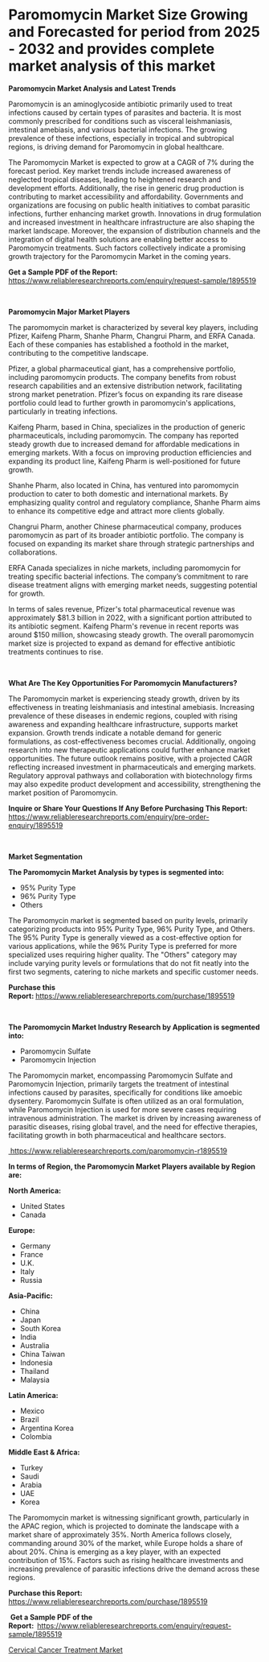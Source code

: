 <p><h1>Paromomycin Market Size Growing and Forecasted for period from 2025 - 2032 and provides complete market analysis of this market</h1></p><p><strong>Paromomycin Market Analysis and Latest Trends</strong></p>
<p><p>Paromomycin is an aminoglycoside antibiotic primarily used to treat infections caused by certain types of parasites and bacteria. It is most commonly prescribed for conditions such as visceral leishmaniasis, intestinal amebiasis, and various bacterial infections. The growing prevalence of these infections, especially in tropical and subtropical regions, is driving demand for Paromomycin in global healthcare.</p><p>The Paromomycin Market is expected to grow at a CAGR of 7% during the forecast period. Key market trends include increased awareness of neglected tropical diseases, leading to heightened research and development efforts. Additionally, the rise in generic drug production is contributing to market accessibility and affordability. Governments and organizations are focusing on public health initiatives to combat parasitic infections, further enhancing market growth. Innovations in drug formulation and increased investment in healthcare infrastructure are also shaping the market landscape. Moreover, the expansion of distribution channels and the integration of digital health solutions are enabling better access to Paromomycin treatments. Such factors collectively indicate a promising growth trajectory for the Paromomycin Market in the coming years.</p></p>
<p><strong>Get a Sample PDF of the Report:&nbsp;</strong> <a href="https://www.reliableresearchreports.com/enquiry/request-sample/1895519?utm_campaign=2317&utm_medium=2&utm_source=Github&utm_content=ia&utm_term=08032025&utm_id=paromomycin">https://www.reliableresearchreports.com/enquiry/request-sample/1895519</a></p>
<p>&nbsp;</p>
<p><strong>Paromomycin Major Market Players</strong></p>
<p><p>The paromomycin market is characterized by several key players, including Pfizer, Kaifeng Pharm, Shanhe Pharm, Changrui Pharm, and ERFA Canada. Each of these companies has established a foothold in the market, contributing to the competitive landscape.</p><p>Pfizer, a global pharmaceutical giant, has a comprehensive portfolio, including paromomycin products. The company benefits from robust research capabilities and an extensive distribution network, facilitating strong market penetration. Pfizer’s focus on expanding its rare disease portfolio could lead to further growth in paromomycin's applications, particularly in treating infections.</p><p>Kaifeng Pharm, based in China, specializes in the production of generic pharmaceuticals, including paromomycin. The company has reported steady growth due to increased demand for affordable medications in emerging markets. With a focus on improving production efficiencies and expanding its product line, Kaifeng Pharm is well-positioned for future growth.</p><p>Shanhe Pharm, also located in China, has ventured into paromomycin production to cater to both domestic and international markets. By emphasizing quality control and regulatory compliance, Shanhe Pharm aims to enhance its competitive edge and attract more clients globally.</p><p>Changrui Pharm, another Chinese pharmaceutical company, produces paromomycin as part of its broader antibiotic portfolio. The company is focused on expanding its market share through strategic partnerships and collaborations.</p><p>ERFA Canada specializes in niche markets, including paromomycin for treating specific bacterial infections. The company’s commitment to rare disease treatment aligns with emerging market needs, suggesting potential for growth.</p><p>In terms of sales revenue, Pfizer's total pharmaceutical revenue was approximately $81.3 billion in 2022, with a significant portion attributed to its antibiotic segment. Kaifeng Pharm's revenue in recent reports was around $150 million, showcasing steady growth. The overall paromomycin market size is projected to expand as demand for effective antibiotic treatments continues to rise.</p></p>
<p>&nbsp;</p>
<p><strong>What Are The Key Opportunities For Paromomycin Manufacturers?</strong></p>
<p><p>The Paromomycin market is experiencing steady growth, driven by its effectiveness in treating leishmaniasis and intestinal amebiasis. Increasing prevalence of these diseases in endemic regions, coupled with rising awareness and expanding healthcare infrastructure, supports market expansion. Growth trends indicate a notable demand for generic formulations, as cost-effectiveness becomes crucial. Additionally, ongoing research into new therapeutic applications could further enhance market opportunities. The future outlook remains positive, with a projected CAGR reflecting increased investment in pharmaceuticals and emerging markets. Regulatory approval pathways and collaboration with biotechnology firms may also expedite product development and accessibility, strengthening the market position of Paromomycin.</p></p>
<p><strong>Inquire or Share Your Questions If Any Before Purchasing This Report:</strong> <a href="https://www.reliableresearchreports.com/enquiry/pre-order-enquiry/1895519?utm_campaign=2317&utm_medium=2&utm_source=Github&utm_content=ia&utm_term=08032025&utm_id=paromomycin">https://www.reliableresearchreports.com/enquiry/pre-order-enquiry/1895519</a></p>
<p>&nbsp;</p>
<p><strong>Market Segmentation</strong></p>
<p><strong>The Paromomycin Market Analysis by types is segmented into:</strong></p>
<p><ul><li>95% Purity Type</li><li>96% Purity Type</li><li>Others</li></ul></p>
<p><p>The Paromomycin market is segmented based on purity levels, primarily categorizing products into 95% Purity Type, 96% Purity Type, and Others. The 95% Purity Type is generally viewed as a cost-effective option for various applications, while the 96% Purity Type is preferred for more specialized uses requiring higher quality. The "Others" category may include varying purity levels or formulations that do not fit neatly into the first two segments, catering to niche markets and specific customer needs.</p></p>
<p><strong>Purchase this Report:&nbsp;</strong><a href="https://www.reliableresearchreports.com/purchase/1895519?utm_campaign=2317&utm_medium=2&utm_source=Github&utm_content=ia&utm_term=08032025&utm_id=paromomycin">https://www.reliableresearchreports.com/purchase/1895519</a></p>
<p>&nbsp;</p>
<p><strong>The Paromomycin Market Industry Research by Application is segmented into:</strong></p>
<p><ul><li>Paromomycin Sulfate</li><li>Paromomycin Injection</li></ul></p>
<p><p>The Paromomycin market, encompassing Paromomycin Sulfate and Paromomycin Injection, primarily targets the treatment of intestinal infections caused by parasites, specifically for conditions like amoebic dysentery. Paromomycin Sulfate is often utilized as an oral formulation, while Paromomycin Injection is used for more severe cases requiring intravenous administration. The market is driven by increasing awareness of parasitic diseases, rising global travel, and the need for effective therapies, facilitating growth in both pharmaceutical and healthcare sectors.</p></p>
<p><a href="https://www.reliableresearchreports.com/paromomycin-r1895519?utm_campaign=2317&utm_medium=2&utm_source=Github&utm_content=ia&utm_term=08032025&utm_id=paromomycin">&nbsp;https://www.reliableresearchreports.com/paromomycin-r1895519</a></p>
<p><strong>In terms of Region, the Paromomycin Market Players available by Region are:</strong></p>
<p>
    <p> <strong> North America: </strong>
        <ul>
            <li>United States</li>
            <li>Canada</li>
        </ul>
        </p> 
    <p> <strong> Europe: </strong>
        <ul>
            <li>Germany</li>
            <li>France</li>
            <li>U.K.</li>
            <li>Italy</li>
            <li>Russia</li>
        </ul>
        </p> 
    <p> <strong> Asia-Pacific: </strong>
        <ul>
            <li>China</li>
            <li>Japan</li>
            <li>South Korea</li>
            <li>India</li>
            <li>Australia</li>
            <li>China Taiwan</li>
            <li>Indonesia</li>
            <li>Thailand</li>
            <li>Malaysia</li>
        </ul>
        </p> 
    <p> <strong> Latin America: </strong>
        <ul>
            <li>Mexico</li>
            <li>Brazil</li>
            <li>Argentina Korea</li>
            <li>Colombia</li>
        </ul>
        </p> 
    <p> <strong> Middle East & Africa: </strong>
        <ul>
            <li>Turkey</li>
            <li>Saudi</li>
            <li>Arabia</li>
            <li>UAE</li>
            <li>Korea</li>
        </ul>
    </p>
    </p>
<p><p>The Paromomycin market is witnessing significant growth, particularly in the APAC region, which is projected to dominate the landscape with a market share of approximately 35%. North America follows closely, commanding around 30% of the market, while Europe holds a share of about 20%. China is emerging as a key player, with an expected contribution of 15%. Factors such as rising healthcare investments and increasing prevalence of parasitic infections drive the demand across these regions.</p></p>
<p><strong>Purchase this Report: </strong><a href="https://www.reliableresearchreports.com/purchase/1895519?utm_campaign=2317&utm_medium=2&utm_source=Github&utm_content=ia&utm_term=08032025&utm_id=paromomycin">https://www.reliableresearchreports.com/purchase/1895519</a></p>
<p>&nbsp;<strong>Get a Sample PDF of the Report:&nbsp;&nbsp;</strong><a href="https://www.reliableresearchreports.com/enquiry/request-sample/1895519?utm_campaign=2317&utm_medium=2&utm_source=Github&utm_content=ia&utm_term=08032025&utm_id=paromomycin">https://www.reliableresearchreports.com/enquiry/request-sample/1895519</a></p>
<p><strong></strong></p>
<p><p><a href="https://github.com/lindaopodray/Market-Research-Report-List-1/blob/main/cervical-cancer-treatment-market.md?utm_campaign=2317&utm_medium=2&utm_source=Github&utm_content=ia&utm_term=08032025&utm_id=paromomycin">Cervical Cancer Treatment Market</a></p></p>